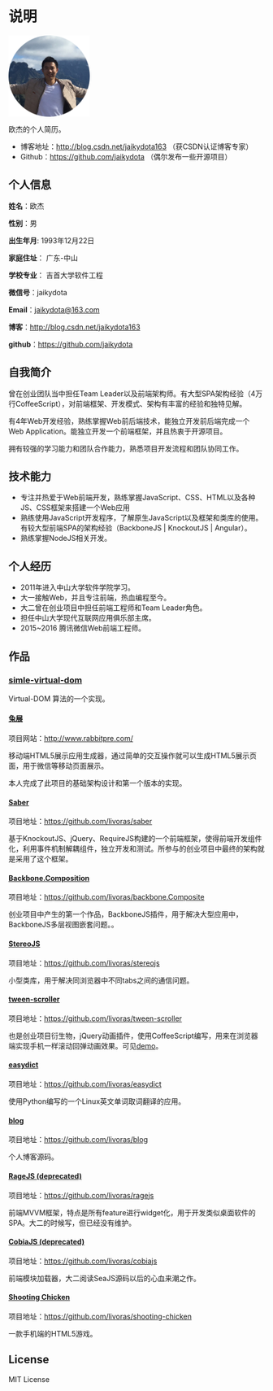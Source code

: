 # 说明

<img src="https://github.com/jaikydota/TestRepo/blob/master/resume/resource/my.png" width = "160" height = "160" alt="信息" align=center />

欧杰的个人简历。


- 博客地址：http://blog.csdn.net/jaikydota163 （获CSDN认证博客专家）
- Github：https://github.com/jaikydota （偶尔发布一些开源项目）

## 个人信息

**姓名**：欧杰

**性别**：男  

**出生年月**: 1993年12月22日

**家庭住址**： 广东-中山

**学校专业**： 吉首大学软件工程

**微信号**：jaikydota

**Email**：[jaikydota@163.com](mailto:jaikydota@163.com)

**博客**：http://blog.csdn.net/jaikydota163

**github**：https://github.com/jaikydota


## 自我简介

曾在创业团队当中担任Team Leader以及前端架构师。有大型SPA架构经验（4万行CoffeeScript），对前端框架、开发模式、架构有丰富的经验和独特见解。

有4年Web开发经验，熟练掌握Web前后端技术，能独立开发前后端完成一个Web Application。能独立开发一个前端框架，并且热衷于开源项目。

拥有较强的学习能力和团队合作能力，熟悉项目开发流程和团队协同工作。

## 技术能力

* 专注并热爱于Web前端开发，熟练掌握JavaScript、CSS、HTML以及各种JS、CSS框架来搭建一个Web应用
* 熟练使用JavaScript开发程序，了解原生JavaScript以及框架和类库的使用。有较大型前端SPA的架构经验（BackboneJS | KnockoutJS | Angular）。
* 熟练掌握NodeJS相关开发。

## 个人经历
* 2011年进入中山大学软件学院学习。
* 大一接触Web，并且专注前端，热血编程至今。
* 大二曾在创业项目中担任前端工程师和Team Leader角色。
* 担任中山大学现代互联网应用俱乐部主席。
* 2015~2016 腾讯微信Web前端工程师。

## 作品

### [simle-virtual-dom](https://github.com/livoras/simple-virtual-dom)
Virtual-DOM 算法的一个实现。

#### [兔展](http://www.rabbitpre.com/)
项目网站：http://www.rabbitpre.com/

移动端HTML5展示应用生成器，通过简单的交互操作就可以生成HTML5展示页面，用于微信等移动页面展示。

本人完成了此项目的基础架构设计和第一个版本的实现。

#### [Saber](https://github.com/livoras/saber)
项目地址：https://github.com/livoras/saber

基于KnockoutJS、jQuery、RequireJS构建的一个前端框架，使得前端开发组件化，利用事件机制解耦组件，独立开发和测试。所参与的创业项目中最终的架构就是采用了这个框架。

#### [Backbone.Composition](https://github.com/livoras/backbone.Composite)
项目地址：https://github.com/livoras/backbone.Composite

创业项目中产生的第一个作品，BackboneJS插件，用于解决大型应用中，BackboneJS多层视图嵌套问题。。

#### [StereoJS](https://github.com/livoras/stereojs)
项目地址：https://github.com/livoras/stereojs

小型类库，用于解决同浏览器中不同tabs之间的通信问题。

#### [tween-scroller](https://github.com/livoras/tween-scroller)
项目地址：https://github.com/livoras/tween-scroller

也是创业项目衍生物，jQuery动画插件，使用CoffeeScript编写，用来在浏览器端实现手机一样滚动回弹动画效果。可见[demo](http://sysumiac.github.io/homework2013/)。

#### [easydict](https://github.com/livoras/easydict)
项目地址：https://github.com/livoras/easydict

使用Python编写的一个Linux英文单词取词翻译的应用。

#### [blog](https://github.com/livoras/blog)
项目地址：https://github.com/livoras/blog

个人博客源码。

#### [RageJS (deprecated)](https://github.com/livoras/ragejs)
项目地址：https://github.com/livoras/ragejs

前端MVVM框架，特点是所有feature进行widget化，用于开发类似桌面软件的SPA。大二的时候写，但已经没有维护。

#### [CobiaJS (deprecated)](https://github.com/livoras/cobiajs)
项目地址：https://github.com/livoras/cobiajs

前端模块加载器，大二阅读SeaJS源码以后的心血来潮之作。


#### [Shooting Chicken](https://github.com/livoras/shooting-chicken)
项目地址：https://github.com/livoras/shooting-chicken

一款手机端的HTML5游戏。

## License
MIT License
